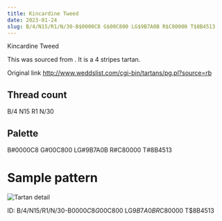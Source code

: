 ```yaml
---
title: Kincardine Tweed
date: 2023-01-24
slug: B/4/N15/R1/N/30-B$0000C8 G$00C800 LG$9B7A0B R$C80000 T$8B4513
---
```

Kincardine Tweed

This was sourced from <no value>.  It is a 4 stripes tartan.

Original link http://www.weddslist.com/cgi-bin/tartans/pg.pl?source=rb

## Thread count
B/4 N15 R1 N/30

## Palette
B#0000C8 G#00C800 LG#9B7A0B R#C80000 T#8B4513

# Sample pattern

![Tartan detail](tartan.png "B/4 N15 R1 N/30 tartan")

ID: B/4/N15/R1/N/30-B$0000C8 G$00C800 LG$9B7A0B R$C80000 T$8B4513